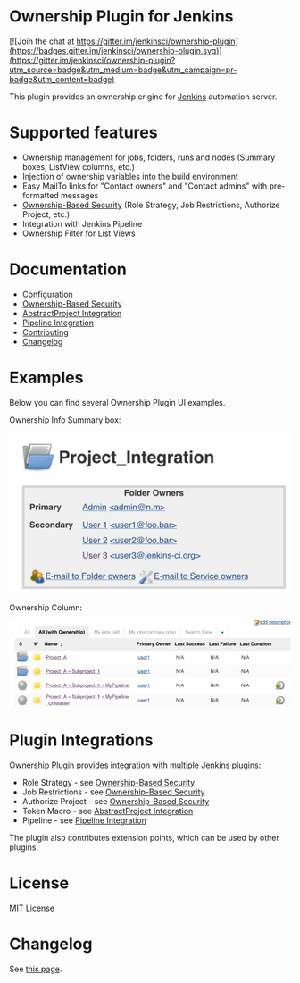 Ownership Plugin for Jenkins
================

[![Join the chat at https://gitter.im/jenkinsci/ownership-plugin](https://badges.gitter.im/jenkinsci/ownership-plugin.svg)](https://gitter.im/jenkinsci/ownership-plugin?utm_source=badge&utm_medium=badge&utm_campaign=pr-badge&utm_content=badge)

This plugin provides an ownership engine for [Jenkins](https://jenkins.io/) automation server. 

# Supported features

* Ownership management for jobs, folders, runs and nodes (Summary boxes, ListView columns, etc.)
* Injection of ownership variables into the build environment
* Easy MailTo links for "Contact owners" and "Contact admins" with pre-formatted messages
* [Ownership-Based Security](doc/OwnershipBasedSecurity.md) (Role Strategy, Job Restrictions, Authorize Project, etc.)
* Integration with Jenkins Pipeline
* Ownership Filter for List Views

# Documentation

* [Configuration](doc/Configuration.md)
* [Ownership-Based Security](doc/OwnershipBasedSecurity.md)
* [AbstractProject Integration](doc/AbstractProjectSupport.md)
* [Pipeline Integration](doc/PipelineIntegration.md)
* [Contributing](CONTRIBUTING.md)
* [Changelog](CHANGELOG.md)

# Examples

Below you can find several Ownership Plugin UI examples.

Ownership Info Summary box:

![Ownership Summary box](doc/images/summaryBox.png)

Ownership Column:

![Ownership Column](doc/images/ownerColumn.png)

# Plugin Integrations

Ownership Plugin provides integration with multiple Jenkins plugins:

* Role Strategy - see [Ownership-Based Security](doc/OwnershipBasedSecurity.md)
* Job Restrictions - see [Ownership-Based Security](doc/OwnershipBasedSecurity.md)
* Authorize Project - see [Ownership-Based Security](doc/OwnershipBasedSecurity.md)
* Token Macro - see [AbstractProject Integration](doc/AbstractProjectSupport.md)
* Pipeline - see [Pipeline Integration](doc/PipelineIntegration.md)

The plugin also contributes extension points, which can be used by other plugins.

# License

[MIT License](http://www.opensource.org/licenses/mit-license.php)

# Changelog

See [this page](CHANGELOG.md).
